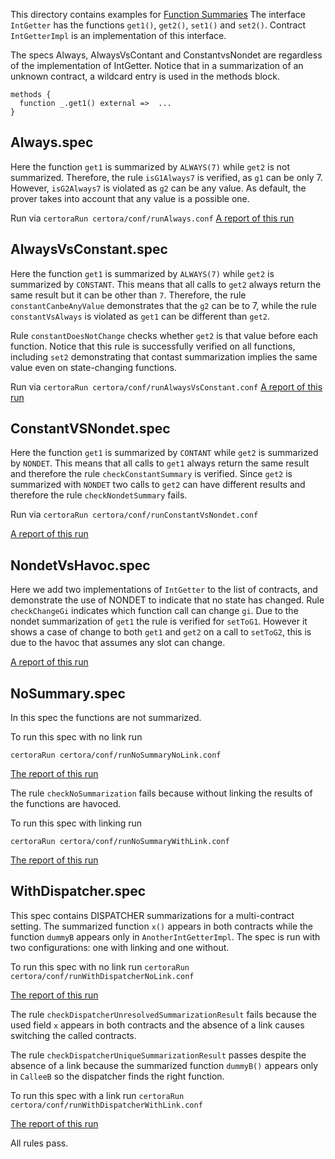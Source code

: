 This directory contains examples for [Function Summaries](https://github.com/Certora/Documentation/blob/master/docs/cvl/methods.md)
The interface `IntGetter` has the functions `get1()`, `get2()`, `set1()` and `set2()`. Contract `IntGetterImpl` is an implementation of this interface.

 
The specs Always, AlwaysVsContant and ConstantvsNondet are regardless of the implementation of IntGetter.
Notice that in a summarization of an unknown contract, a wildcard entry is used in the methods block.
```
methods {
  function _.get1() external =>  ...
}
```

## Always.spec
Here the function `get1` is summarized by `ALWAYS(7)` while `get2` is not summarized.
Therefore, the rule `isG1Always7` is verified, as `g1` can be only 7.
However, `isG2Always7` is violated as `g2` can be any value. As default, the prover takes into account that any value is a possible one.

Run via ```certoraRun certora/conf/runAlways.conf```
[A report of this run](https://prover.certora.com/output/1902/31dbb3850048402cb5567095939c7584?anonymousKey=4cfea6c137777248bb60ec4ea6fe112832eb0b5a)

## AlwaysVsConstant.spec

Here the function `get1` is summarized by `ALWAYS(7)` while `get2` is summarized by `CONSTANT`.
This means that all calls to `get2` always return the same result but it can be other than `7`.
Therefore, the rule `constantCanbeAnyValue` demonstrates that the `g2` can be to 7, while the rule `constantVsAlways` is violated as `get1` can be different than `get2`.

Rule `constantDoesNotChange` checks whether `get2` is that value before each function. Notice that this rule is successfully verified on all functions, including `set2` demonstrating that contast summarization implies the same value even on state-changing functions. 

Run via ```certoraRun certora/conf/runAlwaysVsConstant.conf```
[A report of this run](https://prover.certora.com/output/1902/bda3b5a430e946dcb5fc20091d61ed41?anonymousKey=9df3fb1680b76a3c5ed74a72f66261a4acd56a0e)

## ConstantVSNondet.spec

Here the function `get1` is summarized by `CONTANT` while `get2` is summarized by `NONDET`.
This means that all calls to `get1` always return the same result and therefore the rule `checkConstantSummary` is verified.
Since `get2` is summarized with `NONDET` two calls to `get2` can have different results and therefore the
rule `checkNondetSummary` fails.

Run via ```certoraRun certora/conf/runConstantVsNondet.conf```

[A report of this run](https://prover.certora.com/output/1902/12e0683824854ec583afe14a4a6ed7f4?anonymousKey=9c0fb7a3af23fe157e89ec8c82c1ca8433ad25ce)


## NondetVsHavoc.spec

Here we add two implementations of `IntGetter` to the list of contracts, and demonstrate the use of NONDET to indicate that no state has changed. Rule `checkChangeGi` indicates which function call can change `gi`.
Due to the nondet summarization of `get1` the rule is verified for `setToG1`. However it shows a case of change to both `get1` and `get2` on a call to `setToG2`, this is due to the havoc that assumes any slot can change. 

[A report of this run](https://prover.certora.com/output/1902/e01ddd0825fc48a2bf66d390ba8697c6?anonymousKey=8069b0007ad59f722b99f9cd732269f38c7a0593)

## NoSummary.spec

In this spec the functions are not summarized.

To run this spec with no link run

```certoraRun certora/conf/runNoSummaryNoLink.conf```

[The report of this run](https://prover.certora.com/output/1902/dd77ab85b440476cb6e327e20a696e49?anonymousKey=31df6e044f36de1fed0e98fd853eb3e78b6eb18b)

The rule `checkNoSummarization` fails because without linking the results of the functions are havoced.

To run this spec with linking run

```certoraRun certora/conf/runNoSummaryWithLink.conf```

[The report of this run](https://prover.certora.com/output/1902/ad7c77200ba54ea68dd779b731a43422?anonymousKey=db597db36523fdeb38f65a99987d037d50bbf0c9)

## WithDispatcher.spec

This spec contains DISPATCHER summarizations for a multi-contract setting. The summarized function `x()` appears in both contracts while the function `dummyB` appears only in `AnotherIntGetterImpl`. The spec is run with two configurations: one with linking and one without.

To run this spec with no link run
```certoraRun certora/conf/runWithDispatcherNoLink.conf```

[The report of this run](https://prover.certora.com/output/1902/a468e34ad5264f2d820de62d9f0d2790?anonymousKey=95030748f842c167b93f4389cf2a7eee51f437ee)

The rule `checkDispatcherUnresolvedSummarizationResult` fails because the used field `x` appears in both contracts and the absence of a link causes switching the called contracts.

The rule `checkDispatcherUniqueSummarizationResult` passes despite the absence of a link because the summarized function `dummyB()` appears only in `CalleeB` so the dispatcher finds the right function.

To run this spec with a link run
```certoraRun certora/conf/runWithDispatcherWithLink.conf```

[The report of this run](https://prover.certora.com/output/1902/96cf026da0e24ec685e2b83f6b774d4a?anonymousKey=22fede80dbe5118c02b9dd070b3c1fb52dc15766)

All rules pass.
